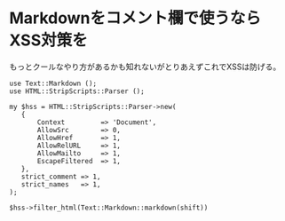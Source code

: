 # Markdownをコメント欄で使うならXSS対策を

もっとクールなやり方があるかも知れないがとりあえずこれでXSSは防げる。

    use Text::Markdown ();
    use HTML::StripScripts::Parser ();

    my $hss = HTML::StripScripts::Parser->new(
       {
           Context         => 'Document',
           AllowSrc        => 0,
           AllowHref       => 1,
           AllowRelURL     => 1,
           AllowMailto     => 1,
           EscapeFiltered  => 1,
       },
       strict_comment => 1,
       strict_names   => 1,
    );

    $hss->filter_html(Text::Markdown::markdown(shift))
